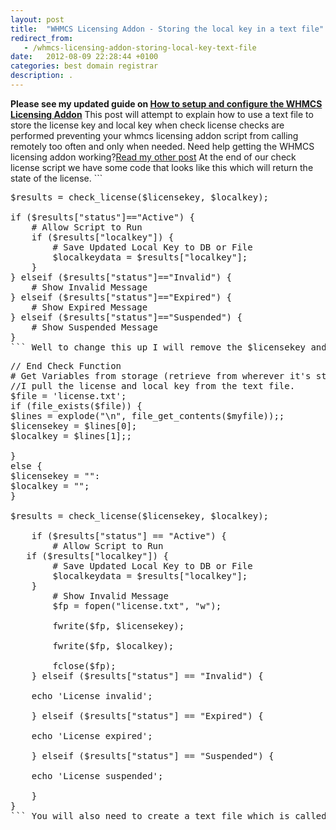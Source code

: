 ```yaml
---
layout: post
title:  "WHMCS Licensing Addon - Storing the local key in a text file"
redirect_from:
   - /whmcs-licensing-addon-storing-local-key-text-file
date:   2012-08-09 22:28:44 +0100
categories: best domain registrar
description: .
---
```


**Please see my updated guide on [How to setup and configure the WHMCS Licensing Addon](http://markustenghamn.com/how-to-configure-and-setup-whmcs-licensing-addon-review-how-to "How to configure and setup WHMCS Licensing Addon [Review] [How to]")** This post will attempt to explain how to use a text file to store the license key and local key when check license checks are performed preventing your whmcs licensing addon script from calling remotely too often and only when needed. Need help getting the WHMCS licensing addon working?[Read my other post](http://markustenghamn.com/configure-setup-whmcs-licensing-addon "How to configure and setup WHMCS licensing addon") At the end of our check license script we have some code that looks like this which will return the state of the license. ```
<pre lang="php">$results = check_license($licensekey, $localkey);

if ($results["status"]=="Active") {
    # Allow Script to Run
    if ($results["localkey"]) {
        # Save Updated Local Key to DB or File
        $localkeydata = $results["localkey"];
    }
} elseif ($results["status"]=="Invalid") {
    # Show Invalid Message
} elseif ($results["status"]=="Expired") {
    # Show Expired Message
} elseif ($results["status"]=="Suspended") {
    # Show Suspended Message
}
``` Well to change this up I will remove the $licensekey and $localkey declarations above that code and replace the code shown above with the following code. ```
<pre lang="php">// End Check Function
# Get Variables from storage (retrieve from wherever it's stored - DB, file, etc...)
//I pull the license and local key from the text file.
$file = 'license.txt';
if (file_exists($file)) {
$lines = explode("\n", file_get_contents($myfile));;
$licensekey = $lines[0];
$localkey = $lines[1];;

}
else {
$licensekey = "":
$localkey = "";
}

$results = check_license($licensekey, $localkey);

    if ($results["status"] == "Active") {
        # Allow Script to Run
   if ($results["localkey"]) {
        # Save Updated Local Key to DB or File
        $localkeydata = $results["localkey"];
    }
        # Show Invalid Message
        $fp = fopen("license.txt", "w");

        fwrite($fp, $licensekey);

        fwrite($fp, $localkey);

        fclose($fp);
    } elseif ($results["status"] == "Invalid") {

	echo 'License invalid';

    } elseif ($results["status"] == "Expired") {

	echo 'License expired';

    } elseif ($results["status"] == "Suspended") {

	echo 'License suspended';

    }
}
``` You will also need to create a text file which is called license.txt and add the license key to the first line. The code which I have written will open the text file and read the first line (license key) and if there is a second line it will read that as the local key. Leave the second line blank when you add the text file, the script adds this line automatically upon license validation. Every time the license is validated the license key (stays the same) and the local key is updated and rewritten to the text file. As long as the local key is valid there will be no need for your script to do the remote check. Hope that helps, please feel free to ask any questions by sending me an email or commenting.